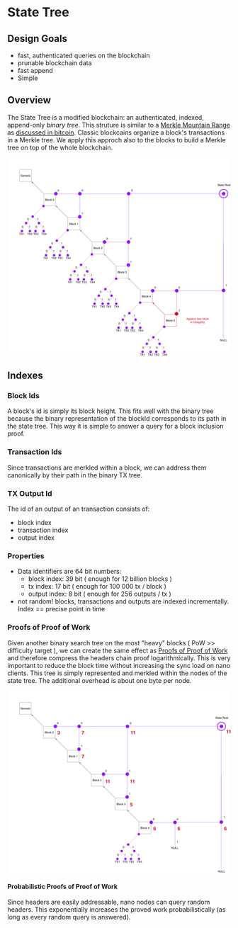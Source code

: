 # State Tree

## Design Goals
- fast, authenticated queries on the blockchain 
- prunable blockchain data
- fast append
- Simple

## Overview
The State Tree is a modified blockchain: an authenticated, indexed, append-only _binary tree_. This struture is similar to  a [Merkle Mountain Range](https://github.com/opentimestamps/opentimestamps-server/blob/master/doc/merkle-mountain-range.md) as [discussed in bitcoin](https://lists.linuxfoundation.org/pipermail/bitcoin-dev/2016-June/012758.html).
Classic blockcains organize a block's transactions in a Merkle tree. We apply this approch also to the blocks to build a Merkle tree on top of the whole blockchain. 

![alt text](datamodel-tx.png "State Tree")

## Indexes 

### Block Ids 
A block's id is simply its block height. This fits well with the binary tree because the binary representation of the blockId corresponds to its path in the state tree.
This way it is simple to answer a query for a block inclusion proof.

### Transaction Ids
Since transactions are merkled within a block, we can address them canonically by their path in the binary TX tree.
 
### TX Output Id
The id of an output of an transaction consists of:
- block index
- transaction index
- output index

### Properties
- Data identifiers are 64 bit numbers:
  - block index: 39 bit ( enough for 12 billion blocks )
  - tx index: 17 bit ( enough for 100 000 tx / block )
  - output index: 8 bit ( enough for 256 outputs / tx )
- not random! blocks, transactions and outputs are indexed incrementally. Index == precise point in time


### Proofs of Proof of Work
Given another binary search tree on the most "heavy" blocks ( PoW >> difficulty target ), we can create the same effect as [Proofs of Proof of Work](https://eprint.iacr.org/2017/963.pdf) and therefore compress the headers chain proof logarithmically. This is very important to reduce the block time without increasing the sync load on nano clients.
This tree is simply represented and merkled within the nodes of the state tree. The additional overhead is about one byte per node.

![alt text](popow.png "State Tree")

#### Probabilistic Proofs of Proof of Work 
Since headers are easily addressable, nano nodes can query random headers. This exponentially increases the proved work probabilistically (as long as every random query is answered).
